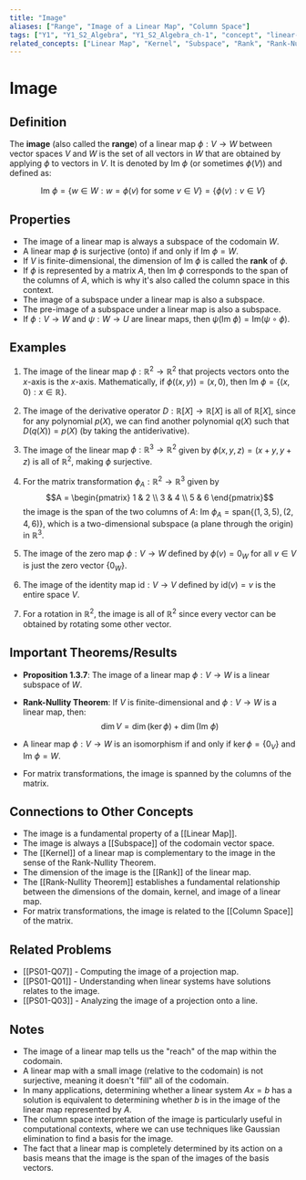 ```yaml
---
title: "Image"
aliases: ["Range", "Image of a Linear Map", "Column Space"]
tags: ["Y1", "Y1_S2_Algebra", "Y1_S2_Algebra_ch-1", "concept", "linear-map", "kernel", "subspace", "rank", "rank-nullity-theorem", "column-space", "surjective", "linear-algebra"]
related_concepts: ["Linear Map", "Kernel", "Subspace", "Rank", "Rank-Nullity Theorem", "Column Space", "Surjective Map"]
---
```


# Image

## Definition
The **image** (also called the **range**) of a linear map $\phi: V \rightarrow W$ between vector spaces $V$ and $W$ is the set of all vectors in $W$ that are obtained by applying $\phi$ to vectors in $V$. It is denoted by $\text{Im } \phi$ (or sometimes $\phi(V)$) and defined as:

$$\text{Im } \phi = \{w \in W : w = \phi(v) \text{ for some } v \in V\} = \{\phi(v) : v \in V\}$$

## Properties
- The image of a linear map is always a subspace of the codomain $W$.
- A linear map $\phi$ is surjective (onto) if and only if $\text{Im } \phi = W$.
- If $V$ is finite-dimensional, the dimension of $\text{Im } \phi$ is called the **rank** of $\phi$.
- If $\phi$ is represented by a matrix $A$, then $\text{Im } \phi$ corresponds to the span of the columns of $A$, which is why it's also called the column space in this context.
- The image of a subspace under a linear map is also a subspace.
- The pre-image of a subspace under a linear map is also a subspace.
- If $\phi: V \rightarrow W$ and $\psi: W \rightarrow U$ are linear maps, then $\psi(\text{Im } \phi) = \text{Im}(\psi \circ \phi)$.

## Examples
1. The image of the linear map $\phi: \mathbb{R}^2 \rightarrow \mathbb{R}^2$ that projects vectors onto the $x$-axis is the $x$-axis. Mathematically, if $\phi((x, y)) = (x, 0)$, then $\text{Im } \phi = \{(x, 0) : x \in \mathbb{R}\}$.

2. The image of the derivative operator $D: \mathbb{R}[X] \rightarrow \mathbb{R}[X]$ is all of $\mathbb{R}[X]$, since for any polynomial $p(X)$, we can find another polynomial $q(X)$ such that $D(q(X)) = p(X)$ (by taking the antiderivative).

3. The image of the linear map $\phi: \mathbb{R}^3 \rightarrow \mathbb{R}^2$ given by $\phi(x, y, z) = (x + y, y + z)$ is all of $\mathbb{R}^2$, making $\phi$ surjective.

4. For the matrix transformation $\phi_A: \mathbb{R}^2 \rightarrow \mathbb{R}^3$ given by 
   $$A = \begin{pmatrix} 1 & 2 \\ 3 & 4 \\ 5 & 6 \end{pmatrix}$$
   the image is the span of the two columns of $A$: $\text{Im } \phi_A = \text{span}\{(1, 3, 5), (2, 4, 6)\}$, which is a two-dimensional subspace (a plane through the origin) in $\mathbb{R}^3$.

5. The image of the zero map $\phi: V \rightarrow W$ defined by $\phi(v) = 0_W$ for all $v \in V$ is just the zero vector $\{0_W\}$.

6. The image of the identity map $\text{id}: V \rightarrow V$ defined by $\text{id}(v) = v$ is the entire space $V$.

7. For a rotation in $\mathbb{R}^2$, the image is all of $\mathbb{R}^2$ since every vector can be obtained by rotating some other vector.

## Important Theorems/Results
- **Proposition 1.3.7**: The image of a linear map $\phi: V \rightarrow W$ is a linear subspace of $W$.

- **Rank-Nullity Theorem**: If $V$ is finite-dimensional and $\phi: V \rightarrow W$ is a linear map, then:
  $$\dim V = \dim(\ker \phi) + \dim(\text{Im } \phi)$$
  
- A linear map $\phi: V \rightarrow W$ is an isomorphism if and only if $\ker \phi = \{0_V\}$ and $\text{Im } \phi = W$.

- For matrix transformations, the image is spanned by the columns of the matrix.

## Connections to Other Concepts
- The image is a fundamental property of a [[Linear Map]].
- The image is always a [[Subspace]] of the codomain vector space.
- The [[Kernel]] of a linear map is complementary to the image in the sense of the Rank-Nullity Theorem.
- The dimension of the image is the [[Rank]] of the linear map.
- The [[Rank-Nullity Theorem]] establishes a fundamental relationship between the dimensions of the domain, kernel, and image of a linear map.
- For matrix transformations, the image is related to the [[Column Space]] of the matrix.

## Related Problems
- [[PS01-Q07]] - Computing the image of a projection map.
- [[PS01-Q01]] - Understanding when linear systems have solutions relates to the image.
- [[PS01-Q03]] - Analyzing the image of a projection onto a line.

## Notes
- The image of a linear map tells us the "reach" of the map within the codomain.
- A linear map with a small image (relative to the codomain) is not surjective, meaning it doesn't "fill" all of the codomain.
- In many applications, determining whether a linear system $Ax = b$ has a solution is equivalent to determining whether $b$ is in the image of the linear map represented by $A$.
- The column space interpretation of the image is particularly useful in computational contexts, where we can use techniques like Gaussian elimination to find a basis for the image.
- The fact that a linear map is completely determined by its action on a basis means that the image is the span of the images of the basis vectors.
